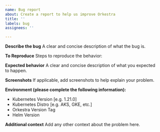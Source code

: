 ```yaml
---
name: Bug report
about: Create a report to help us improve Orkestra
title: ''
labels: bug
assignees: ''

---
```


**Describe the bug**
A clear and concise description of what the bug is.

**To Reproduce**
Steps to reproduce the behavior:

**Expected behavior**
A clear and concise description of what you expected to happen.

**Screenshots**
If applicable, add screenshots to help explain your problem.

**Environment (please complete the following information):**
- Kubernetes Version [e.g. 1.21.0]
- Kubernetes Distro [e.g. AKS, GKE, etc.]
- Orkestra Version Tag
- Helm Version

**Additional context**
Add any other context about the problem here.
